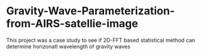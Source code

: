 # Gravity-Wave-Parameterization-from-AIRS-satellie-image
This project was a case study to see if 2D-FFT based statistical method can determine horizonatl wavelength of gravity waves 
